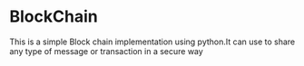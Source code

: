 # BlockChain
This is a simple Block chain implementation using python.It can use to share any type of message or transaction in a secure way
